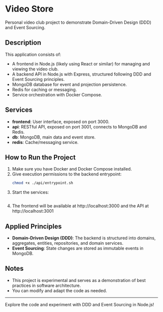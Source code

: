 # Video Store

Personal video club project to demonstrate Domain-Driven Design (DDD) and Event Sourcing.

## Description

This application consists of:
- A frontend in Node.js (likely using React or similar) for managing and viewing the video club.
- A backend API in Node.js with Express, structured following DDD and Event Sourcing principles.
- MongoDB database for event and projection persistence.
- Redis for caching or messaging.
- Service orchestration with Docker Compose.

## Services

- **frontend**: User interface, exposed on port 3000.
- **api**: RESTful API, exposed on port 3001, connects to MongoDB and Redis.
- **db**: MongoDB, main data and event store.
- **redis**: Cache/messaging service.

## How to Run the Project

1. Make sure you have Docker and Docker Compose installed.
2. Give execution permissions to the backend entrypoint:
   ```bash
   chmod +x ./api/entrypoint.sh
   ```
3. Start the services:
   ```./start.sh
   ```
4. The frontend will be available at http://localhost:3000 and the API at http://localhost:3001

## Applied Principles

- **Domain-Driven Design (DDD)**: The backend is structured into domains, aggregates, entities, repositories, and domain services.
- **Event Sourcing**: State changes are stored as immutable events in MongoDB.

## Notes

- This project is experimental and serves as a demonstration of best practices in software architecture.
- You can modify and adapt the code as needed.

---

Explore the code and experiment with DDD and Event Sourcing in Node.js!
